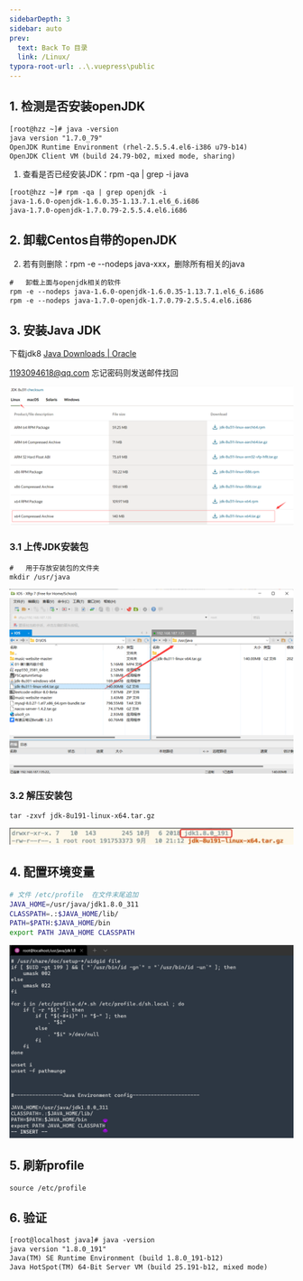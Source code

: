 ```yaml
---
sidebarDepth: 3
sidebar: auto
prev:
  text: Back To 目录
  link: /Linux/
typora-root-url: ..\.vuepress\public
---
```




## 1. 检测是否安装openJDK

```shell
[root@hzz ~]# java -version
java version "1.7.0_79"
OpenJDK Runtime Environment (rhel-2.5.5.4.el6-i386 u79-b14)
OpenJDK Client VM (build 24.79-b02, mixed mode, sharing)
```

1.	查看是否已经安装JDK：rpm -qa | grep -i java

```shell
[root@hzz ~]# rpm -qa | grep openjdk -i
java-1.6.0-openjdk-1.6.0.35-1.13.7.1.el6_6.i686
java-1.7.0-openjdk-1.7.0.79-2.5.5.4.el6.i686
```

## 2. 卸载Centos自带的openJDK

2. 若有则删除：rpm -e --nodeps java-xxx，删除所有相关的java

```shell
#	卸载上面与openjdk相关的软件
rpm -e --nodeps java-1.6.0-openjdk-1.6.0.35-1.13.7.1.el6_6.i686
rpm -e --nodeps java-1.7.0-openjdk-1.7.0.79-2.5.5.4.el6.i686
```



## 3. 安装Java JDK

下载jdk8 [Java Downloads | Oracle](https://www.oracle.com/java/technologies/downloads/#java8)

1193094618@qq.com	忘记密码则发送邮件找回

![image-20211029170316228](/images/linux/image-20211029170316228.png)

### 3.1 上传JDK安装包

```shell
#	用于存放安装包的文件夹
mkdir /usr/java
```

![image-20211029171506808](/images/linux/image-20211029171506808.png)

### 3.2 解压安装包

```shell
tar -zxvf jdk-8u191-linux-x64.tar.gz
```

![image-20210312121318695](/images/linux/image-20210312121318695.png)



## 4. 配置环境变量

```sh
# 文件 /etc/profile  在文件末尾追加
JAVA_HOME=/usr/java/jdk1.8.0_311
CLASSPATH=.:$JAVA_HOME/lib/
PATH=$PATH:$JAVA_HOME/bin
export PATH JAVA_HOME CLASSPATH
```

![image-20211029172249433](/images/linux/image-20211029172249433.png)

## 5. 刷新profile

```shell
source /etc/profile
```

## 6. 验证

```shell
[root@localhost java]# java -version
java version "1.8.0_191"
Java(TM) SE Runtime Environment (build 1.8.0_191-b12)
Java HotSpot(TM) 64-Bit Server VM (build 25.191-b12, mixed mode)
```


